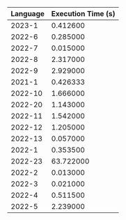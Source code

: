 | Language | Execution Time (s) |
|-----------|---------------------|
| 2023-1 | 0.412600 |
| 2022-6 | 0.285000 |
| 2022-7 | 0.015000 |
| 2022-8 | 2.317000 |
| 2022-9 | 2.929000 |
| 2021-1 | 0.426333 |
| 2022-10 | 1.666000 |
| 2022-20 | 1.143000 |
| 2022-11 | 1.542000 |
| 2022-12 | 1.205000 |
| 2022-13 | 0.057000 |
| 2022-1 | 0.353500 |
| 2022-23 | 63.722000 |
| 2022-2 | 0.013000 |
| 2022-3 | 0.021000 |
| 2022-4 | 0.511500 |
| 2022-5 | 2.239000 |
